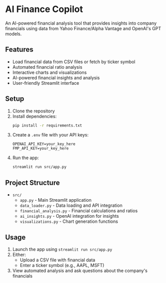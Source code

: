 # AI Finance Copilot

An AI-powered financial analysis tool that provides insights into company financials using data from Yahoo Finance/Alpha Vantage and OpenAI's GPT models.

## Features

- Load financial data from CSV files or fetch by ticker symbol
- Automated financial ratio analysis
- Interactive charts and visualizations
- AI-powered financial insights and analysis
- User-friendly Streamlit interface

## Setup

1. Clone the repository
2. Install dependencies:
   ```bash
   pip install -r requirements.txt
   ```
3. Create a `.env` file with your API keys:
   ```
   OPENAI_API_KEY=your_key_here
   FMP_API_KEY=your_key_here
   ```
4. Run the app:
   ```bash
   streamlit run src/app.py
   ```

## Project Structure

- `src/`
  - `app.py` - Main Streamlit application
  - `data_loader.py` - Data loading and API integration
  - `financial_analysis.py` - Financial calculations and ratios
  - `ai_insights.py` - OpenAI integration for insights
  - `visualizations.py` - Chart generation functions

## Usage

1. Launch the app using `streamlit run src/app.py`
2. Either:
   - Upload a CSV file with financial data
   - Enter a ticker symbol (e.g., AAPL, MSFT)
3. View automated analysis and ask questions about the company's financials 